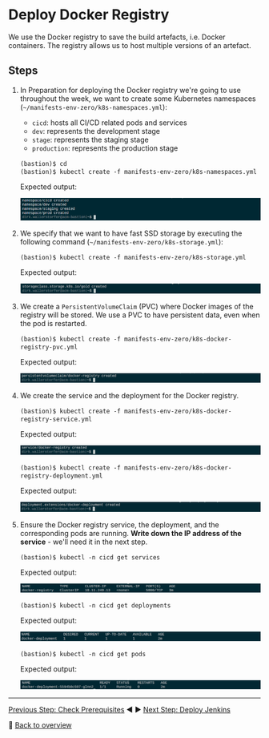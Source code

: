 # Deploy Docker Registry

We use the Docker registry to save the build artefacts, i.e. Docker containers. The registry allows us to host multiple versions of an artefact. 

## Steps
1. In Preparation for deploying the Docker registry we're going to use throughout the week, we want to create some Kubernetes namespaces (`~/manifests-env-zero/k8s-namespaces.yml`):
    - `cicd`: hosts all CI/CD related pods and services
    - `dev`: represents the development stage
    - `stage`: represents the staging stage
    - `production`: represents the production stage

    ```
    (bastion)$ cd
    (bastion)$ kubectl create -f manifests-env-zero/k8s-namespaces.yml
    ```

    Expected output:

    ![](../assets/kubectl-create-namespaces.png)

1. We specify that we want to have fast SSD storage by executing the following command (`~/manifests-env-zero/k8s-storage.yml`):

    ```
    (bastion)$ kubectl create -f manifests-env-zero/k8s-storage.yml
    ```

    Expected output:

    ![](../assets/kubectl-create-storageclass.png)

1. We create a `PersistentVolumeClaim` (PVC) where Docker images of the registry will be stored. We use a PVC to have persistent data, even when the pod is restarted. 

    ```
    (bastion)$ kubectl create -f manifests-env-zero/k8s-docker-registry-pvc.yml
    ```

    Expected output:

    ![](../assets/kubectl-create-registrypvc.png)

1. We create the service and the deployment for the Docker registry.

    ```
    (bastion)$ kubectl create -f manifests-env-zero/k8s-docker-registry-service.yml
    ```
    
    Expected output:

    ![](../assets/kubectl-create-registrysvc.png)

    ```
    (bastion)$ kubectl create -f manifests-env-zero/k8s-docker-registry-deployment.yml
    ```

    Expected output: 

    ![](../assets/kubectl-create-registrydpl.png)

1. Ensure the Docker registry service, the deployment, and the corresponding pods are running. **Write down the IP address of the service** - we'll need it in the next step.

    ```
    (bastion)$ kubectl -n cicd get services
    ```

    Expected output: 

    ![](../assets/kubectl-get-services.png)

    ```
    (bastion)$ kubectl -n cicd get deployments
    ```

    Expected output: 

    ![](../assets/kubectl-get-deployment.png)

    ```
    (bastion)$ kubectl -n cicd get pods
    ```

    Expected output: 

    ![](../assets/kubectl-get-pods.png)

---

[Previous Step: Check Prerequisites](../2_Fork_GitHub_Repositories) :arrow_backward: :arrow_forward: [Next Step: Deploy Jenkins](../4_Deploy_Jenkins)

:arrow_up_small: [Back to overview](../)
